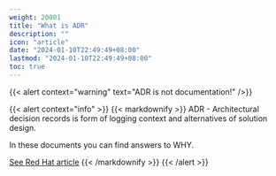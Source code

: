 ```yaml
---
weight: 20001
title: "What is ADR"
description: ""
icon: "article"
date: "2024-01-10T22:49:49+08:00"
lastmod: "2024-01-10T22:49:49+08:00"
toc: true
---
```


{{< alert context="warning" text="ADR is not documentation!" />}}

{{< alert context="info" >}}
{{< markdownify >}}
ADR - Architectural decision records is form of logging context and alternatives of solution design.

In these documents you can find answers to WHY.

[See Red Hat article](https://www.redhat.com/architect/architecture-decision-records)
{{< /markdownify >}}
{{< /alert >}}